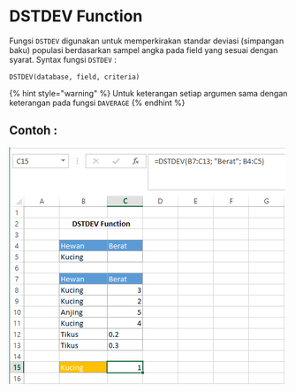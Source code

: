 # DSTDEV Function

Fungsi `DSTDEV` digunakan untuk memperkirakan standar deviasi \(simpangan baku\) populasi berdasarkan sampel angka pada field yang sesuai dengan syarat. Syntax fungsi `DSTDEV` :

```text
DSTDEV(database, field, criteria)
```

{% hint style="warning" %}
Untuk keterangan setiap argumen sama dengan keterangan pada fungsi `DAVERAGE`
{% endhint %}

## Contoh :

![](../.gitbook/assets/dstdev.PNG)

